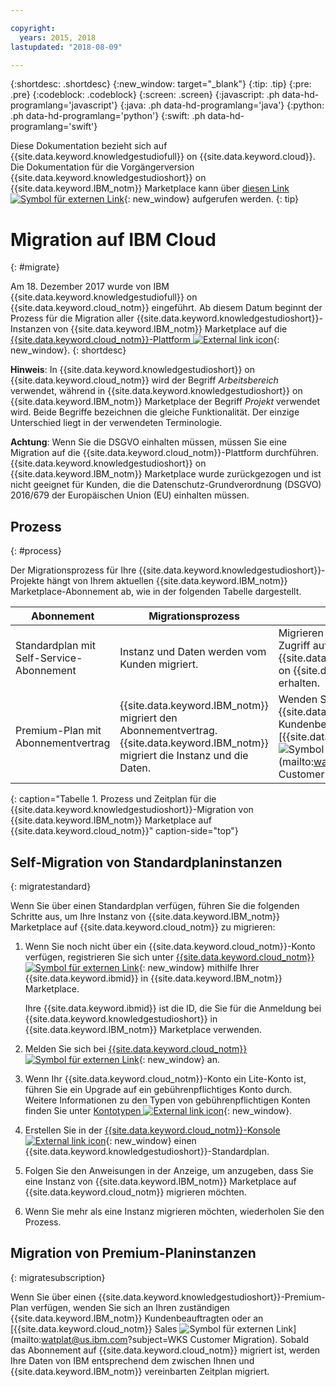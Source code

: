 ```yaml
---

copyright:
  years: 2015, 2018
lastupdated: "2018-08-09"

---
```


{:shortdesc: .shortdesc}
{:new_window: target="_blank"}
{:tip: .tip}
{:pre: .pre}
{:codeblock: .codeblock}
{:screen: .screen}
{:javascript: .ph data-hd-programlang='javascript'}
{:java: .ph data-hd-programlang='java'}
{:python: .ph data-hd-programlang='python'}
{:swift: .ph data-hd-programlang='swift'}

Diese Dokumentation bezieht sich auf {{site.data.keyword.knowledgestudiofull}} on {{site.data.keyword.cloud}}. Die Dokumentation für die Vorgängerversion {{site.data.keyword.knowledgestudioshort}} on {{site.data.keyword.IBM_notm}} Marketplace kann über [diesen Link ![Symbol für externen Link](../../icons/launch-glyph.svg "Symbol für externen Link")](https://console.bluemix.net/docs/services/knowledge-studio/client-migration.html){: new_window} aufgerufen werden.
{: tip}

# Migration auf IBM Cloud
{: #migrate}

Am 18. Dezember 2017 wurde von IBM {{site.data.keyword.knowledgestudiofull}} on {{site.data.keyword.cloud_notm}} eingeführt. Ab diesem Datum beginnt der Prozess für die Migration aller {{site.data.keyword.knowledgestudioshort}}-Instanzen von {{site.data.keyword.IBM_notm}} Marketplace auf die [{{site.data.keyword.cloud_notm}}-Plattform ![External link icon](../../icons/launch-glyph.svg "Symbol für externen Link")](https://www.ibm.com/blogs/bluemix/2017/12/watson-knowledge-studio-ibm-cloud/){: new_window}.
{: shortdesc}

**Hinweis**: In {{site.data.keyword.knowledgestudioshort}} on {{site.data.keyword.cloud_notm}} wird der Begriff _Arbeitsbereich_ verwendet, während in {{site.data.keyword.knowledgestudioshort}} on {{site.data.keyword.IBM_notm}} Marketplace der Begriff _Projekt_ verwendet wird. Beide Begriffe bezeichnen die gleiche Funktionalität. Der einzige Unterschied liegt in der verwendeten Terminologie.

**Achtung**: Wenn Sie die DSGVO einhalten müssen, müssen Sie eine Migration auf die {{site.data.keyword.cloud_notm}}-Plattform durchführen. {{site.data.keyword.knowledgestudioshort}} on {{site.data.keyword.IBM_notm}} Marketplace wurde zurückgezogen und ist nicht geeignet für Kunden, die die Datenschutz-Grundverordnung (DSGVO) 2016/679 der Europäischen Union (EU) einhalten müssen.

## Prozess
{: #process}

Der Migrationsprozess für Ihre {{site.data.keyword.knowledgestudioshort}}-Projekte hängt von Ihrem aktuellen {{site.data.keyword.IBM_notm}} Marketplace-Abonnement ab, wie in der folgenden Tabelle dargestellt.

| Abonnement | Migrationsprozess | Details |
|------|-------------------|--------------------|
| Standardplan mit Self-Service-Abonnement | Instanz und Daten werden vom Kunden migriert. | Migrieren Sie so schnell wie möglich, um Zugriff auf die aktuelle Version von {{site.data.keyword.knowledgestudioshort}} on {{site.data.keyword.cloud_notm}} zu erhalten. | Standardplan mit Abonnementvertrag | {{site.data.keyword.IBM_notm}} migriert den Abonnementvertrag. Der Kunde migriert die Instanz und die Daten. | Wenden Sie sich an Ihren zuständigen {{site.data.keyword.IBM_notm}} Kundenbeauftragten oder an [{{site.data.keyword.cloud_notm}} Sales ![Symbol für externen Link](../../icons/launch-glyph.svg "Symbol für externen Link")](mailto:watplat@us.ibm.com?subject=WKS Customer Migration). |
| Premium-Plan mit Abonnementvertrag | {{site.data.keyword.IBM_notm}} migriert den Abonnementvertrag. {{site.data.keyword.IBM_notm}} migriert die Instanz und die Daten. | Wenden Sie sich an Ihren zuständigen {{site.data.keyword.IBM_notm}} Kundenbeauftragten oder an [{{site.data.keyword.cloud_notm}} Sales ![Symbol für externen Link](../../icons/launch-glyph.svg "Symbol für externen Link")](mailto:watplat@us.ibm.com?subject=WKS Customer Migration). |
{: caption="Tabelle 1. Prozess und Zeitplan für die {{site.data.keyword.knowledgestudioshort}}-Migration von {{site.data.keyword.IBM_notm}} Marketplace auf {{site.data.keyword.cloud_notm}}" caption-side="top"}

## Self-Migration von Standardplaninstanzen
{: migratestandard}

Wenn Sie über einen Standardplan verfügen, führen Sie die folgenden Schritte aus, um Ihre Instanz von {{site.data.keyword.IBM_notm}} Marketplace auf {{site.data.keyword.cloud_notm}} zu migrieren:

1. Wenn Sie noch nicht über ein {{site.data.keyword.cloud_notm}}-Konto verfügen, registrieren Sie sich unter [{{site.data.keyword.cloud_notm}} ![Symbol für externen Link](../../icons/launch-glyph.svg "Symbol für externen Link")](https://console.bluemix.net/registration/){: new_window} mithilfe Ihrer {{site.data.keyword.ibmid}} in {{site.data.keyword.IBM_notm}} Marketplace.

   Ihre {{site.data.keyword.ibmid}} ist die ID, die Sie für die Anmeldung bei {{site.data.keyword.knowledgestudioshort}} in {{site.data.keyword.IBM_notm}} Marketplace verwenden.

2. Melden Sie sich bei [{{site.data.keyword.cloud_notm}} ![Symbol für externen Link](../../icons/launch-glyph.svg "Symbol für externen Link")](https://console.bluemix.net){: new_window} an.
3. Wenn Ihr {{site.data.keyword.cloud_notm}}-Konto ein Lite-Konto ist, führen Sie ein Upgrade auf ein gebührenpflichtiges Konto durch. Weitere Informationen zu den Typen von gebührenpflichtigen Konten finden Sie unter [Kontotypen ![External link icon](../../icons/launch-glyph.svg "Symbol für externen Link")](https://console.bluemix.net/docs/account/index.html){: new_window}.
4. Erstellen Sie in der [{{site.data.keyword.cloud_notm}}-Konsole ![External link icon](../../icons/launch-glyph.svg "Symbol für externen Link")](https://console.bluemix.net/catalog/services/knowledge-studio){: new_window} einen {{site.data.keyword.knowledgestudioshort}}-Standardplan.
5. Folgen Sie den Anweisungen in der Anzeige, um anzugeben, dass Sie eine Instanz von {{site.data.keyword.IBM_notm}} Marketplace auf {{site.data.keyword.cloud_notm}} migrieren möchten.
6. Wenn Sie mehr als eine Instanz migrieren möchten, wiederholen Sie den Prozess.

## Migration von Premium-Planinstanzen
{: migratesubscription}

Wenn Sie über einen {{site.data.keyword.knowledgestudioshort}}-Premium-Plan verfügen, wenden Sie sich an Ihren zuständigen {{site.data.keyword.IBM_notm}} Kundenbeauftragten oder an [{{site.data.keyword.cloud_notm}} Sales ![Symbol für externen Link](../../icons/launch-glyph.svg "Symbol für externen Link")](mailto:watplat@us.ibm.com?subject=WKS Customer Migration). Sobald das Abonnement auf {{site.data.keyword.cloud_notm}} migriert ist, werden Ihre Daten von IBM entsprechend dem zwischen Ihnen und {{site.data.keyword.IBM_notm}} vereinbarten Zeitplan migriert.
